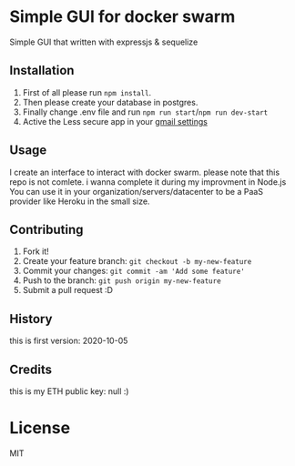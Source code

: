# Simple GUI for docker swarm
Simple GUI that written with expressjs & sequelize
## Installation
1. First of all please run `npm install`.
2. Then please create your database in postgres.
3. Finally change .env file and run `npm run start`/`npm run dev-start`
4. Active the Less secure app in your [gmail settings](https://myaccount.google.com/)


## Usage
I create an interface to interact with docker swarm. please note that this repo is not comlete. i wanna complete it during my improvment in Node.js
You can use it in your organization/servers/datacenter to be a PaaS provider like Heroku in the small size.


## Contributing
1. Fork it!
2. Create your feature branch: `git checkout -b my-new-feature`
3. Commit your changes: `git commit -am 'Add some feature'`
4. Push to the branch: `git push origin my-new-feature`
5. Submit a pull request :D


## History
this is first version: 2020-10-05

## Credits
this is my ETH public key: null :)

# License
MIT
